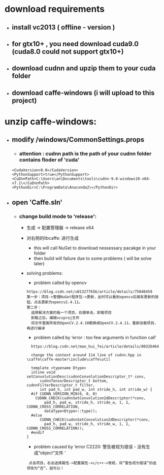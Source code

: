   # download requirements
  - ## install vc2013 ( offline - version )
  - ## for gtx10+ , you need download cuda9.0 (cuda8.0 could not support gtx10+)
  - ## download cudnn and upzip them to your cuda folder
  - ## download caffe-windows (i will upload to this project)
  
# unzip caffe-windows:
  - ## modify /windows/CommonSettings.props
  
    - ### attention : cudnn path is the path of your cudnn folder contains floder of 'cuda'
     ```
     <CudaVersion>9.0</CudaVersion>
     <PythonSupport>true</PythonSupport>
     <CuDnnPath>C:\Users\an\Documents\tools\cudnn-9.0-windows10-x64-v7.1\</CuDnnPath>
     <PythonDir>C:\ProgramData\Anaconda2\</PythonDir>
     ```
  - ## open 'Caffe.sln'
    - ### change build mode to 'release':
       - 生成 -> 配置管理器 -> release x64
       - 对右侧的libcaffe: 进行生成
          - this will call NuGet to download nessessary pacakge in your folder
          - then build will failure due to some problems ( will be solve later)
       - solving problems:
          - problem called by opencv
          
          ```
          https://blog.csdn.net/u013277656/article/details/75040459
          第一步：项目->管理NuGet程序包->更新，此时可以看到opencv后面有更新的按钮，点击更新为opencv2.4.11。 
          第二步：
            选择解决方案的每一个项目，右键单击，卸载项目 
            卸载之后，编辑vcxproj文件
            将文件里面所有的OpenCV.2.4.10都换成OpenCV.2.4.11，重新加载项目，再进行编译
          ```
          
          - problem called by  ‘error : too few arguments in function call’
          ```
            https://blog.csdn.net/mao_hui_fei/article/details/80326464

            change the context around 114 line of cudnn.hpp in \caffe\caffe-master\include\caffe\util

            template <typename Dtype>
            inline void setConvolutionDesc(cudnnConvolutionDescriptor_t* conv,
                cudnnTensorDescriptor_t bottom, cudnnFilterDescriptor_t filter,
                int pad_h, int pad_w, int stride_h, int stride_w) {
            #if CUDNN_VERSION_MIN(6, 0, 0)
              CUDNN_CHECK(cudnnSetConvolution2dDescriptor(*conv,
                  pad_h, pad_w, stride_h, stride_w, 1, 1, CUDNN_CROSS_CORRELATION,
                  dataType<Dtype>::type));
            #else
                CUDNN_CHECK(cudnnSetConvolution2dDescriptor(*conv,
                  pad_h, pad_w, stride_h, stride_w, 1, 1, CUDNN_CROSS_CORRELATION));
            #endif
          }

         ```
         - problem caused by ‘error C2220: 警告被视为错误 - 没有生成“object”文件 ’
         
         ```
          点击项目，右击选择属性->配置属性->c/c++->常规，将“警告视为错误”的选项改为“否”。就可以！
         ```
